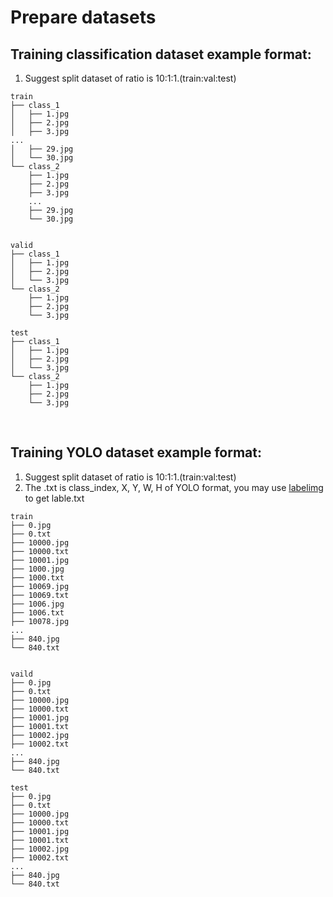 # Prepare datasets 

## Training classification dataset example format:<br>

1. Suggest split dataset of ratio is 10:1:1.(train:val:test)

```
train
├── class_1
│   ├── 1.jpg
│   ├── 2.jpg
│   ├── 3.jpg
...
│   ├── 29.jpg
│   └── 30.jpg
└── class_2
    ├── 1.jpg
    ├── 2.jpg
    ├── 3.jpg
    ...
    ├── 29.jpg
    └── 30.jpg


valid
├── class_1
│   ├── 1.jpg
│   ├── 2.jpg
│   └── 3.jpg
└── class_2
    ├── 1.jpg
    ├── 2.jpg
    └── 3.jpg

test
├── class_1
│   ├── 1.jpg
│   ├── 2.jpg
│   └── 3.jpg
└── class_2
    ├── 1.jpg
    ├── 2.jpg
    └── 3.jpg
```
<br>

## Training YOLO dataset example format:<br>

1. Suggest split dataset of ratio is 10:1:1.(train:val:test)
2. The .txt is class_index, X, Y, W, H of YOLO format, you may use [labelimg](https://github.com/tzutalin/labelImg) to  get lable.txt


```
train
├── 0.jpg
├── 0.txt
├── 10000.jpg
├── 10000.txt
├── 10001.jpg
├── 1000.jpg
├── 1000.txt
├── 10069.jpg
├── 10069.txt
├── 1006.jpg
├── 1006.txt
├── 10078.jpg
...
├── 840.jpg
└── 840.txt


vaild
├── 0.jpg
├── 0.txt
├── 10000.jpg
├── 10000.txt
├── 10001.jpg
├── 10001.txt
├── 10002.jpg
├── 10002.txt
...
├── 840.jpg
└── 840.txt

test
├── 0.jpg
├── 0.txt
├── 10000.jpg
├── 10000.txt
├── 10001.jpg
├── 10001.txt
├── 10002.jpg
├── 10002.txt
...
├── 840.jpg
└── 840.txt

```